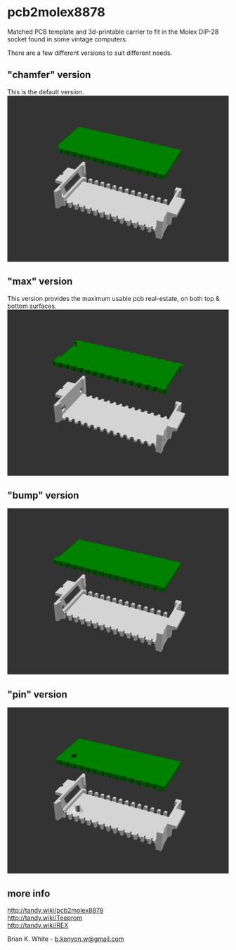 # pcb2molex8878
Matched PCB template and 3d-printable carrier to fit in the Molex DIP-28 socket found in some vintage computers.

There are a few different versions to suit different needs.

## "chamfer" version
This is the default version.  
![](pcb2molex8878_chamfer.png)

## "max" version
This version provides the maximum usable pcb real-estate, on both top & bottom surfaces.  
![](pcb2molex8878_max.png)

## "bump" version
![](pcb2molex8878_bump.png)

## "pin" version
![](pcb2molex8878_pin.png)

## more info
http://tandy.wiki/pcb2molex8878  
http://tandy.wiki/Teeprom  
http://tandy.wiki/REX  

Brian K. White - b.kenyon.w@gmail.com
